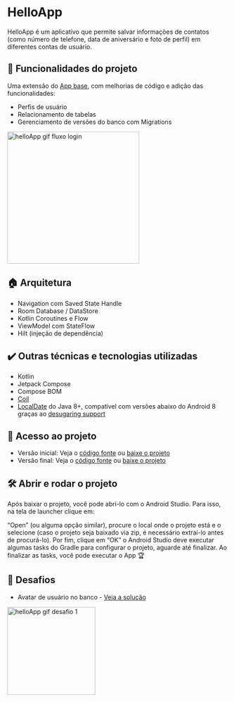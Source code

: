 # HelloApp

HelloApp é um aplicativo que permite salvar informações de contatos (como número de telefone, data de aniversário e foto de perfil) em diferentes contas de usuário.

## :hammer: Funcionalidades do projeto

Uma extensão do [App base](https://github.com/alura-cursos/HelloApp), com melhorias de código e adição das funcionalidades:

- Perfis de usuário
- Relacionamento de tabelas
- Gerenciamento de versões do banco com Migrations

<img src="https://user-images.githubusercontent.com/35709152/222444890-70fb523d-758b-41b9-a6c1-1967faaea1cf.gif" alt = "helloApp gif fluxo login" width="300">


## 🏠 Arquitetura

- Navigation com Saved State Handle
- Room Database / DataStore
- Kotlin Coroutines e Flow
- ViewModel com StateFlow
- Hilt (injeção de dependência)

## ✔️ Outras técnicas e tecnologias utilizadas

- Kotlin
- Jetpack Compose
- Compose BOM
- [Coil](https://coil-kt.github.io/coil/)
- [LocalDate](https://developer.android.com/reference/java/time/LocalDate) do Java 8+, compatível com versões abaixo do Android 8 graças ao [desugaring support](https://developer.android.com/studio/write/java8-support#library-desugaring)

## 📂 Acesso ao projeto

- Versão inicial: Veja o [código fonte](https://github.com/alura-cursos/jetpack-compose-room-migrations-e-relacionamentos/tree/projeto-base) ou [baixe o projeto](https://github.com/alura-cursos/jetpack-compose-room-migrations-e-relacionamentos/archive/refs/heads/projeto-base.zip)
- Versão final: Veja o [código fonte](https://github.com/alura-cursos/jetpack-compose-room-migrations-e-relacionamentos/tree/aula-5) ou [baixe o projeto](https://github.com/alura-cursos/jetpack-compose-room-migrations-e-relacionamentos/archive/refs/heads/aula-5.zip)

## 🛠️ Abrir e rodar o projeto

Após baixar o projeto, você pode abri-lo com o Android Studio. Para isso, na tela de launcher clique em:

“Open” (ou alguma opção similar), procure o local onde o projeto está e o selecione (caso o projeto seja baixado via zip, é necessário extraí-lo antes de procurá-lo). Por fim, clique em “OK” o Android Studio deve executar algumas tasks do Gradle para configurar o projeto, aguarde até finalizar. Ao finalizar as tasks, você pode executar o App 🏆

## 🎯 Desafios

- Avatar de usuário no banco - [Veja a solução](https://github.com/alura-cursos/jetpack-compose-room-migrations-e-relacionamentos/commit/ac44a1cf27bc0213947c7c4c8ae28ec6b376c66e)
<img src="https://user-images.githubusercontent.com/35709152/222423462-1ac4c408-3881-4043-9785-cbb1038684e9.gif" alt = "helloApp gif desafio 1" width="200">
